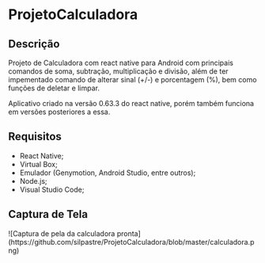 <html>
  <h1>ProjetoCalculadora</h1>
  <h2>Descrição</h2>
  <p>Projeto de Calculadora com react native para Android com principais comandos de soma, subtração, multiplicação e divisão, além de ter impementado comando de alterar sinal (+/-) e porcentagem (%), bem como funções de deletar e limpar.</p>
  <p>Aplicativo criado na versão 0.63.3 do react native, porém também funciona em versões posteriores a essa.</p>
  <h2>Requisitos</h2>
  <ul>
    <li>React Native;</li>
    <li>Virtual Box;</li>
    <li>Emulador (Genymotion, Android Studio, entre outros);</li>
    <li>Node.js;</li>
    <li>Visual Studio Code;</li>
  </ul>
  <h2>Captura de Tela</h2>
  ![Captura de pela da calculadora pronta](https://github.com/silpastre/ProjetoCalculadora/blob/master/calculadora.png)
</html>
